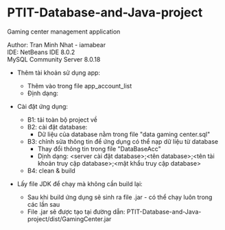 # PTIT-Database-and-Java-project
 Gaming center management application

Author: Tran Minh Nhat - iamabear  
IDE: NetBeans IDE 8.0.2  
MySQL Community Server 8.0.18  

* Thêm tài khoản sử dụng app:
  - Thêm vào trong file app_account_list 
  - Định dạng: <account> <password>
 
* Cài đặt ứng dụng:
  - B1: tải toàn bộ project về
  - B2: cài đặt database:
    + Dữ liệu của database nằm trong file "data gaming center.sql"
  - B3: chỉnh sửa thông tin để ứng dụng có thể nạp dữ liệu từ database
    + Thay đổi thông tin trong file "DataBaseAcc" 
    + Dịnh dạng: <server cài đặt database>;<tên database>;<tên tài khoản truy cập database>;<mật khẩu truy cập database>
  - B4: clean & build
  
* Lấy file JDK để chạy mà không cần build lại:
  - Sau khi build ứng dụng sẽ sinh ra file .jar - có thể chạy luôn trong các lần sau
  - File .jar sẽ được tạo tại đường dẫn: PTIT-Database-and-Java-project/dist/GamingCenter.jar

